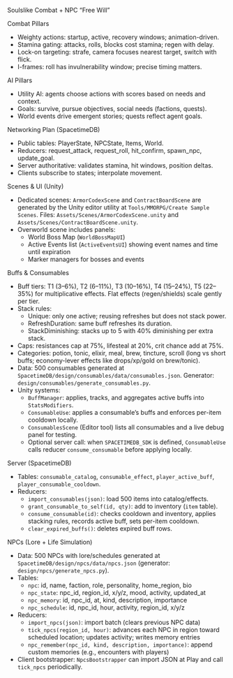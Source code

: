 Soulslike Combat + NPC “Free Will”

Combat Pillars
- Weighty actions: startup, active, recovery windows; animation-driven.
- Stamina gating: attacks, rolls, blocks cost stamina; regen with delay.
- Lock-on targeting: strafe, camera focuses nearest target, switch with flick.
- I-frames: roll has invulnerability window; precise timing matters.

AI Pillars
- Utility AI: agents choose actions with scores based on needs and context.
- Goals: survive, pursue objectives, social needs (factions, quests).
- World events drive emergent stories; quests reflect agent goals.

Networking Plan (SpacetimeDB)
- Public tables: PlayerState, NPCState, Items, World.
- Reducers: request_attack, request_roll, hit_confirm, spawn_npc, update_goal.
- Server authoritative: validates stamina, hit windows, position deltas.
- Clients subscribe to states; interpolate movement.

Scenes & UI (Unity)
- Dedicated scenes: `ArmorCodexScene` and `ContractBoardScene` are generated by the Unity editor utility at `Tools/MMORPG/Create Sample Scenes`. Files: `Assets/Scenes/ArmorCodexScene.unity` and `Assets/Scenes/ContractBoardScene.unity`.
- Overworld scene includes panels:
  - World Boss Map (`WorldBossMapUI`)
  - Active Events list (`ActiveEventsUI`) showing event names and time until expiration
  - Marker managers for bosses and events

Buffs & Consumables
- Buff tiers: T1 (3–6%), T2 (6–11%), T3 (10–16%), T4 (15–24%), T5 (22–35%) for multiplicative effects. Flat effects (regen/shields) scale gently per tier.
- Stack rules:
  - Unique: only one active; reusing refreshes but does not stack power.
  - RefreshDuration: same buff refreshes its duration.
  - StackDiminishing: stacks up to 5 with 40% diminishing per extra stack.
- Caps: resistances cap at 75%, lifesteal at 20%, crit chance add at 75%.
- Categories: potion, tonic, elixir, meal, brew, tincture, scroll (long vs short buffs; economy-lever effects like drops/xp/gold on brew/tonic).
- Data: 500 consumables generated at `SpacetimeDB/design/consumables/data/consumables.json`. Generator: `design/consumables/generate_consumables.py`.
- Unity systems:
  - `BuffManager`: applies, tracks, and aggregates active buffs into `StatsModifiers`.
  - `ConsumableUse`: applies a consumable’s buffs and enforces per-item cooldown locally.
  - `ConsumablesScene` (Editor tool) lists all consumables and a live debug panel for testing.
  - Optional server call: when `SPACETIMEDB_SDK` is defined, `ConsumableUse` calls reducer `consume_consumable` before applying locally.

Server (SpacetimeDB)
- Tables: `consumable_catalog`, `consumable_effect`, `player_active_buff`, `player_consumable_cooldown`.
- Reducers:
  - `import_consumables(json)`: load 500 items into catalog/effects.
  - `grant_consumable_to_self(id, qty)`: add to inventory (`item` table).
  - `consume_consumable(id)`: checks cooldown and inventory, applies stacking rules, records active buff, sets per-item cooldown.
  - `clear_expired_buffs()`: deletes expired buff rows.


NPCs (Lore + Life Simulation)
- Data: 500 NPCs with lore/schedules generated at `SpacetimeDB/design/npcs/data/npcs.json` (generator: `design/npcs/generate_npcs.py`).
- Tables:
  - `npc`: id, name, faction, role, personality, home_region, bio
  - `npc_state`: npc_id, region_id, x/y/z, mood, activity, updated_at
  - `npc_memory`: id, npc_id, at, kind, description, importance
  - `npc_schedule`: id, npc_id, hour, activity, region_id, x/y/z
- Reducers:
  - `import_npcs(json)`: import batch (clears previous NPC data)
  - `tick_npcs(region_id, hour)`: advances each NPC in region toward scheduled location; updates activity; writes memory entries
  - `npc_remember(npc_id, kind, description, importance)`: append custom memories (e.g., encounters with players)
- Client bootstrapper: `NpcsBootstrapper` can import JSON at Play and call `tick_npcs` periodically.
